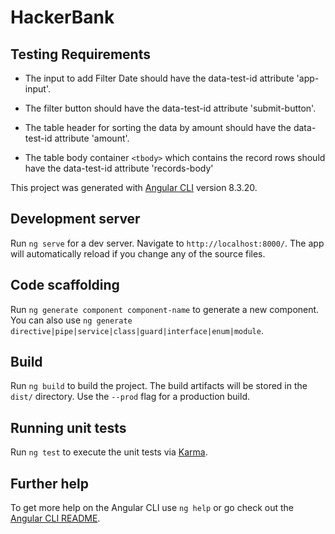 # HackerBank

## Testing Requirements

- The input to add Filter Date should have the data-test-id attribute 'app-input'.

- The filter button should have the data-test-id attribute 'submit-button'.

- The table header for sorting the data by amount should have the data-test-id attribute 'amount'.

- The table body container `<tbody>` which contains the record rows should have the data-test-id attribute 'records-body'


This project was generated with [Angular CLI](https://github.com/angular/angular-cli) version 8.3.20.


## Development server

Run `ng serve` for a dev server. Navigate to `http://localhost:8000/`. The app will automatically reload if you change any of the source files.

## Code scaffolding

Run `ng generate component component-name` to generate a new component. You can also use `ng generate directive|pipe|service|class|guard|interface|enum|module`.

## Build

Run `ng build` to build the project. The build artifacts will be stored in the `dist/` directory. Use the `--prod` flag for a production build.

## Running unit tests

Run `ng test` to execute the unit tests via [Karma](https://karma-runner.github.io).

## Further help

To get more help on the Angular CLI use `ng help` or go check out the [Angular CLI README](https://github.com/angular/angular-cli/blob/master/README.md).
